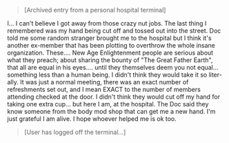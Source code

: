 >[Archived entry from a personal hospital terminal]  
  
I... I can't believe I got away from those crazy nut jobs. The last thing I remembered was my hand being cut off and tossed out into the street. Doc told me some random stranger brought me to the hospital but I think it's another ex-member that has been plotting to overthrow the whole insane organization. These.... New Age Enlightenment people are serious about what they preach; about sharing the bounty of "The Great Father Earth", that all are equal in his eyes.... until they themselves deem you not equal... something less than a human being. I didn't think they would take it so liter-ally. It was just a normal meeting, there was an exact number of refreshments set out, and I mean EXACT to the number of members attending checked at the door. I didn't think they would cut off my hand for taking one extra cup... but here I am, at the hospital. The Doc said they know someone from the body mod shop that can get me a new hand. I'm just grateful I am alive. I hope whoever helped me is ok too.  
  
>[User has logged off the terminal...]  

